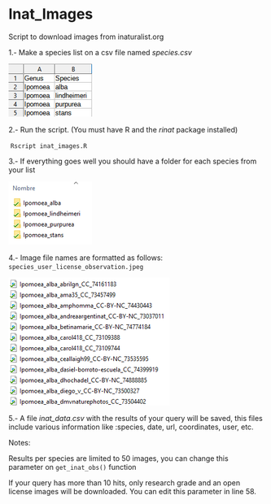 # Inat_Images
Script to download images from inaturalist.org



1.- Make a species list on a csv file named *species.csv*

![](./samples/list.png)

2.- Run the script. (You must have R and the *rinat* package installed)

​	`Rscript inat_images.R`



3.- If everything goes well you should have a folder for each species from your list

![](./samples/folders.png)

4.- Image file names are formatted as follows: `species_user_license_observation.jpeg`

![](./samples/images.png)

5.- A file *inat_data.csv* with the results of your query will be saved, this files include various information like :species, date, url, coordinates, user, etc.

Notes:

Results per species are limited to 50 images, you can change this parameter on `get_inat_obs()` function

If your query has more than 10 hits, only research grade and an open license images will be downloaded. You can edit this parameter in line 58.



